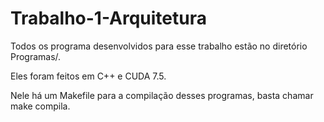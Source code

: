 # Trabalho-1-Arquitetura

Todos os programa desenvolvidos para esse trabalho estão no diretório Programas/.

Eles foram feitos em C++ e CUDA 7.5.

Nele há um Makefile para a compilação desses programas, basta chamar make compila.
